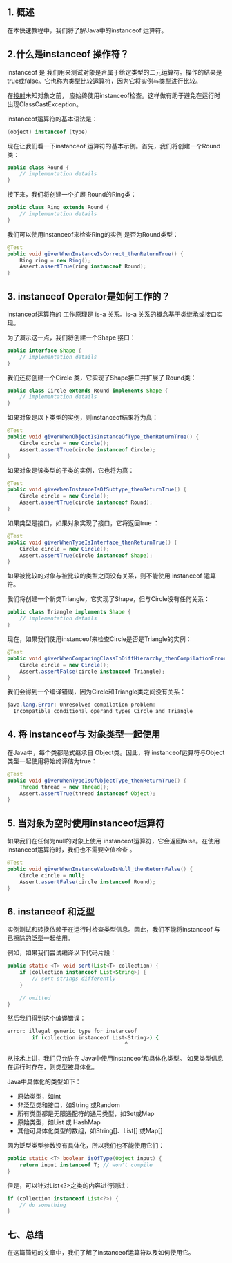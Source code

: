 ## 1. 概述

在本快速教程中，我们将了解Java中的instanceof 运算符。

## 2.什么是instanceof 操作符？

instanceof 是 我们用来测试对象是否属于给定类型的二元运算符。操作的结果是true或false。它也称为类型比较运算符，因为它将实例与类型进行比较。

在[投射](https://www.baeldung.com/java-type-casting)未知对象之前， 应始终使用instanceof检查。这样做有助于避免在运行时出现ClassCastException。

instanceof运算符的基本语法是：

```java
(object) instanceof (type)
```

现在让我们看一下instanceof 运算符的基本示例。首先，我们将创建一个Round类：

```java
public class Round {
    // implementation details
}
```

接下来，我们将创建一个扩展 Round的Ring类：

```java
public class Ring extends Round {
    // implementation details
}
```

我们可以使用instanceof来检查Ring的实例 是否为Round类型：

```java
@Test
public void givenWhenInstanceIsCorrect_thenReturnTrue() {
    Ring ring = new Ring();
    Assert.assertTrue(ring instanceof Round);
}
```

## 3. instanceof Operator是如何工作的？

instanceof运算符的 工作原理是 is-a 关系。is-a 关系的概念基于类[继承](https://www.baeldung.com/java-inheritance-composition)或接口实现。

为了演示这一点，我们将创建一个Shape 接口：

```java
public interface Shape {
    // implementation details
}
```

我们还将创建一个Circle 类，它实现了Shape接口并扩展了 Round类：

```java
public class Circle extends Round implements Shape {
    // implementation details
}
```

如果对象是以下类型的实例，则instanceof结果将为真：

```java
@Test
public void givenWhenObjectIsInstanceOfType_thenReturnTrue() {
    Circle circle = new Circle();
    Assert.assertTrue(circle instanceof Circle);
}
```

如果对象是该类型的子类的实例，它也将为真：

```java
@Test
public void giveWhenInstanceIsOfSubtype_thenReturnTrue() {
    Circle circle = new Circle();
    Assert.assertTrue(circle instanceof Round);
}
```

如果类型是接口，如果对象实现了接口，它将返回true ：

```java
@Test
public void givenWhenTypeIsInterface_thenReturnTrue() {
    Circle circle = new Circle();
    Assert.assertTrue(circle instanceof Shape);
}
```

如果被比较的对象与被比较的类型之间没有关系，则不能使用 instanceof 运算符。

我们将创建一个新类Triangle，它实现了Shape，但与Circle没有任何关系：

```java
public class Triangle implements Shape {
    // implementation details
}
```

现在，如果我们使用instanceof来检查Circle是否是Triangle的实例：

```java
@Test
public void givenWhenComparingClassInDiffHierarchy_thenCompilationError() {
    Circle circle = new Circle();
    Assert.assertFalse(circle instanceof Triangle);
}
```

我们会得到一个编译错误，因为Circle和Triangle类之间没有关系：

```java
java.lang.Error: Unresolved compilation problem:
  Incompatible conditional operand types Circle and Triangle
```

## 4. 将 instanceof与 对象类型一起使用

在Java中，每个类都隐式继承自 Object类。因此，将 instanceof运算符与Object类型一起使用将始终评估为true：

```java
@Test
public void givenWhenTypeIsOfObjectType_thenReturnTrue() {
    Thread thread = new Thread();
    Assert.assertTrue(thread instanceof Object);
}
```

## 5. 当对象为空时使用instanceof运算符

如果我们在任何为null的对象上使用 instanceof运算符，它会返回false。在使用instanceof运算符时，我们也不需要空值检查 。

```java
@Test
public void givenWhenInstanceValueIsNull_thenReturnFalse() {
    Circle circle = null;
    Assert.assertFalse(circle instanceof Round);
}
```

## 6. instanceof 和泛型

实例测试和转换依赖于在运行时检查类型信息。因此，我们不能将instanceof 与已[擦除的泛型](https://www.baeldung.com/java-type-erasure)一起使用。

例如，如果我们尝试编译以下代码片段：

```java
public static <T> void sort(List<T> collection) {
    if (collection instanceof List<String>) {
        // sort strings differently
    }
        
    // omitted
}
```

然后我们得到这个编译错误：

```bash
error: illegal generic type for instanceof
        if (collection instanceof List<String>) {
                                      ^
```

从技术上讲，我们只允许在 Java中使用instanceof和具体化类型。 如果类型信息在运行时存在，则类型被具体化。

Java中具体化的类型如下：

-   原始类型，如int
-   非泛型类和接口，如String 或Random
-   所有类型都是无限通配符的通用类型，如Set<?>或Map<?, ?>
-   原始类型，如List 或 HashMap
-   其他可具体化类型的数组，如String[]、List[] 或Map<?, ?>[]

因为泛型类型参数没有具体化，所以我们也不能使用它们：

```java
public static <T> boolean isOfType(Object input) {
    return input instanceof T; // won't compile
}
```

但是，可以针对List<?>之类的内容进行测试：

```java
if (collection instanceof List<?>) {
    // do something
}
```

## 七、总结

在这篇简短的文章中，我们了解了instanceof运算符以及如何使用它。
